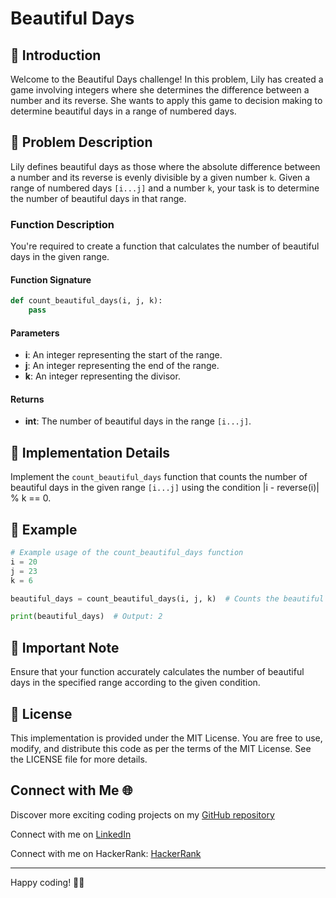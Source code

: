 # Beautiful Days 

## 🌟 Introduction

Welcome to the Beautiful Days challenge! In this problem, Lily has created a game involving integers where she determines the difference between a number and its reverse. She wants to apply this game to decision making to determine beautiful days in a range of numbered days.

## 📝 Problem Description

Lily defines beautiful days as those where the absolute difference between a number and its reverse is evenly divisible by a given number `k`. Given a range of numbered days `[i...j]` and a number `k`, your task is to determine the number of beautiful days in that range.

### Function Description

You're required to create a function that calculates the number of beautiful days in the given range.

#### Function Signature

```python
def count_beautiful_days(i, j, k):
    pass
```

#### Parameters

- **i**: An integer representing the start of the range.
- **j**: An integer representing the end of the range.
- **k**: An integer representing the divisor.

#### Returns

- **int**: The number of beautiful days in the range `[i...j]`.

## 🧠 Implementation Details

Implement the `count_beautiful_days` function that counts the number of beautiful days in the given range `[i...j]` using the condition |i - reverse(i)| % k == 0.

## 🌟 Example

```python
# Example usage of the count_beautiful_days function
i = 20
j = 23
k = 6

beautiful_days = count_beautiful_days(i, j, k)  # Counts the beautiful days in the range

print(beautiful_days)  # Output: 2
```

## 🚨 Important Note

Ensure that your function accurately calculates the number of beautiful days in the specified range according to the given condition.

## 📜 License

This implementation is provided under the MIT License. You are free to use, modify, and distribute this code as per the terms of the MIT License. See the LICENSE file for more details.

## Connect with Me 🌐 

Discover more exciting coding projects on my [GitHub repository](https://github.com/Maham-j)

Connect with me on [LinkedIn](https://www.linkedin.com/in/maham-jamil-268584267)

Connect with me on HackerRank: [HackerRank ](https://www.hackerrank.com/maham_jamil)

---


Happy coding! 🌟📅
